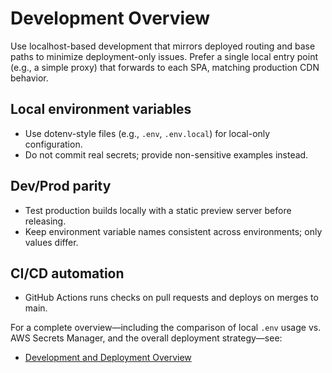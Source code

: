 # Development Overview

Use localhost-based development that mirrors deployed routing and base paths to minimize deployment-only issues. Prefer a single local entry point (e.g., a simple proxy) that forwards to each SPA, matching production CDN behavior.

## Local environment variables

- Use dotenv-style files (e.g., `.env`, `.env.local`) for local-only configuration.
- Do not commit real secrets; provide non-sensitive examples instead.

## Dev/Prod parity

- Test production builds locally with a static preview server before releasing.
- Keep environment variable names consistent across environments; only values differ.

## CI/CD automation

- GitHub Actions runs checks on pull requests and deploys on merges to main.

For a complete overview—including the comparison of local `.env` usage vs. AWS Secrets Manager, and the overall deployment strategy—see:

- [Development and Deployment Overview](./DEVELOPMENT_AND_DEPLOYMENT.md)
